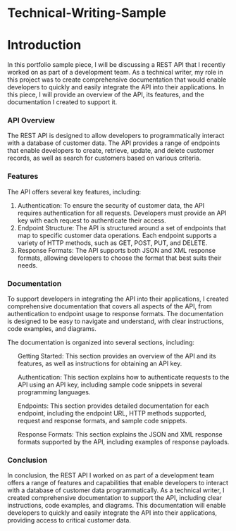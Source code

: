 # Technical-Writing-Sample

<h1>Introduction</h1>
<p>In this portfolio sample piece, I will be discussing a REST API that I recently worked on as part of a development team. As a technical writer, my role in this project was to create comprehensive documentation that would enable developers to quickly and easily integrate the API into their applications. In this piece, I will provide an overview of the API, its features, and the documentation I created to support it.</p>

<h3>API Overview</h3>
<p>The REST API is designed to allow developers to programmatically interact with a database of customer data. The API provides a range of endpoints that enable developers to create, retrieve, update, and delete customer records, as well as search for customers based on various criteria.</p>

<h3>Features</h3>
<p>The API offers several key features, including:</p>

<ol>
<li>
 Authentication: To ensure the security of customer data, the API requires authentication for all requests. Developers must provide an API key with each request to authenticate their access.
  </li>

<li>
  Endpoint Structure: The API is structured around a set of endpoints that map to specific customer data operations. Each endpoint supports a variety of HTTP methods, such as GET, POST, PUT, and DELETE.
  </li>

<li>
  Response Formats: The API supports both JSON and XML response formats, allowing developers to choose the format that best suits their needs.
  </li>
</ol>

<h3>Documentation</h3>
<p>To support developers in integrating the API into their applications, I created comprehensive documentation that covers all aspects of the API, from authentication to endpoint usage to response formats. The documentation is designed to be easy to navigate and understand, with clear instructions, code examples, and diagrams.

The documentation is organized into several sections, including:</p>

<ol>
  Getting Started: This section provides an overview of the API and its features, as well as instructions for obtaining an API key.

Authentication: This section explains how to authenticate requests to the API using an API key, including sample code snippets in several programming languages.

Endpoints: This section provides detailed documentation for each endpoint, including the endpoint URL, HTTP methods supported, request and response formats, and sample code snippets.

Response Formats: This section explains the JSON and XML response formats supported by the API, including examples of response payloads.
</ol>

<h3>Conclusion</h3>
<p>
  In conclusion, the REST API I worked on as part of a development team offers a range of features and capabilities that enable developers to interact with a database of customer data programmatically. As a technical writer, I created comprehensive documentation to support the API, including clear instructions, code examples, and diagrams. This documentation will enable developers to quickly and easily integrate the API into their applications, providing access to critical customer data.
</p>
